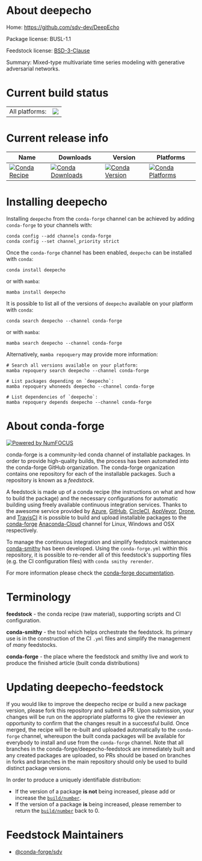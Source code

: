 About deepecho
==============

Home: https://github.com/sdv-dev/DeepEcho

Package license: BUSL-1.1

Feedstock license: [BSD-3-Clause](https://github.com/conda-forge/deepecho-feedstock/blob/main/LICENSE.txt)

Summary: Mixed-type multivariate time series modeling with generative adversarial networks.

Current build status
====================


<table><tr><td>All platforms:</td>
    <td>
      <a href="https://dev.azure.com/conda-forge/feedstock-builds/_build/latest?definitionId=14601&branchName=main">
        <img src="https://dev.azure.com/conda-forge/feedstock-builds/_apis/build/status/deepecho-feedstock?branchName=main">
      </a>
    </td>
  </tr>
</table>

Current release info
====================

| Name | Downloads | Version | Platforms |
| --- | --- | --- | --- |
| [![Conda Recipe](https://img.shields.io/badge/recipe-deepecho-green.svg)](https://anaconda.org/conda-forge/deepecho) | [![Conda Downloads](https://img.shields.io/conda/dn/conda-forge/deepecho.svg)](https://anaconda.org/conda-forge/deepecho) | [![Conda Version](https://img.shields.io/conda/vn/conda-forge/deepecho.svg)](https://anaconda.org/conda-forge/deepecho) | [![Conda Platforms](https://img.shields.io/conda/pn/conda-forge/deepecho.svg)](https://anaconda.org/conda-forge/deepecho) |

Installing deepecho
===================

Installing `deepecho` from the `conda-forge` channel can be achieved by adding `conda-forge` to your channels with:

```
conda config --add channels conda-forge
conda config --set channel_priority strict
```

Once the `conda-forge` channel has been enabled, `deepecho` can be installed with `conda`:

```
conda install deepecho
```

or with `mamba`:

```
mamba install deepecho
```

It is possible to list all of the versions of `deepecho` available on your platform with `conda`:

```
conda search deepecho --channel conda-forge
```

or with `mamba`:

```
mamba search deepecho --channel conda-forge
```

Alternatively, `mamba repoquery` may provide more information:

```
# Search all versions available on your platform:
mamba repoquery search deepecho --channel conda-forge

# List packages depending on `deepecho`:
mamba repoquery whoneeds deepecho --channel conda-forge

# List dependencies of `deepecho`:
mamba repoquery depends deepecho --channel conda-forge
```


About conda-forge
=================

[![Powered by
NumFOCUS](https://img.shields.io/badge/powered%20by-NumFOCUS-orange.svg?style=flat&colorA=E1523D&colorB=007D8A)](https://numfocus.org)

conda-forge is a community-led conda channel of installable packages.
In order to provide high-quality builds, the process has been automated into the
conda-forge GitHub organization. The conda-forge organization contains one repository
for each of the installable packages. Such a repository is known as a *feedstock*.

A feedstock is made up of a conda recipe (the instructions on what and how to build
the package) and the necessary configurations for automatic building using freely
available continuous integration services. Thanks to the awesome service provided by
[Azure](https://azure.microsoft.com/en-us/services/devops/), [GitHub](https://github.com/),
[CircleCI](https://circleci.com/), [AppVeyor](https://www.appveyor.com/),
[Drone](https://cloud.drone.io/welcome), and [TravisCI](https://travis-ci.com/)
it is possible to build and upload installable packages to the
[conda-forge](https://anaconda.org/conda-forge) [Anaconda-Cloud](https://anaconda.org/)
channel for Linux, Windows and OSX respectively.

To manage the continuous integration and simplify feedstock maintenance
[conda-smithy](https://github.com/conda-forge/conda-smithy) has been developed.
Using the ``conda-forge.yml`` within this repository, it is possible to re-render all of
this feedstock's supporting files (e.g. the CI configuration files) with ``conda smithy rerender``.

For more information please check the [conda-forge documentation](https://conda-forge.org/docs/).

Terminology
===========

**feedstock** - the conda recipe (raw material), supporting scripts and CI configuration.

**conda-smithy** - the tool which helps orchestrate the feedstock.
                   Its primary use is in the construction of the CI ``.yml`` files
                   and simplify the management of *many* feedstocks.

**conda-forge** - the place where the feedstock and smithy live and work to
                  produce the finished article (built conda distributions)


Updating deepecho-feedstock
===========================

If you would like to improve the deepecho recipe or build a new
package version, please fork this repository and submit a PR. Upon submission,
your changes will be run on the appropriate platforms to give the reviewer an
opportunity to confirm that the changes result in a successful build. Once
merged, the recipe will be re-built and uploaded automatically to the
`conda-forge` channel, whereupon the built conda packages will be available for
everybody to install and use from the `conda-forge` channel.
Note that all branches in the conda-forge/deepecho-feedstock are
immediately built and any created packages are uploaded, so PRs should be based
on branches in forks and branches in the main repository should only be used to
build distinct package versions.

In order to produce a uniquely identifiable distribution:
 * If the version of a package **is not** being increased, please add or increase
   the [``build/number``](https://docs.conda.io/projects/conda-build/en/latest/resources/define-metadata.html#build-number-and-string).
 * If the version of a package **is** being increased, please remember to return
   the [``build/number``](https://docs.conda.io/projects/conda-build/en/latest/resources/define-metadata.html#build-number-and-string)
   back to 0.

Feedstock Maintainers
=====================

* [@conda-forge/sdv](https://github.com/conda-forge/sdv/)

